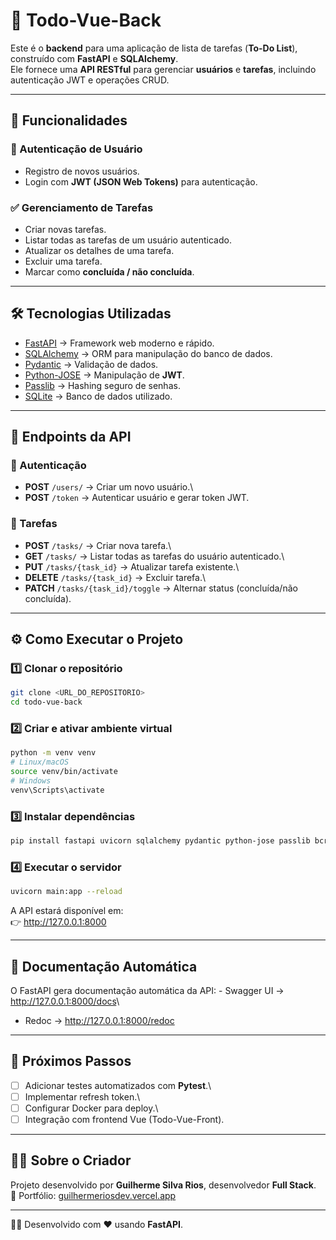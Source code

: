 # 📌 Todo-Vue-Back

Este é o **backend** para uma aplicação de lista de tarefas (**To-Do
List**), construído com **FastAPI** e **SQLAlchemy**.\
Ele fornece uma **API RESTful** para gerenciar **usuários** e
**tarefas**, incluindo autenticação JWT e operações CRUD.

------------------------------------------------------------------------

## 🚀 Funcionalidades

### 🔐 Autenticação de Usuário

-   Registro de novos usuários.
-   Login com **JWT (JSON Web Tokens)** para autenticação.

### ✅ Gerenciamento de Tarefas

-   Criar novas tarefas.
-   Listar todas as tarefas de um usuário autenticado.
-   Atualizar os detalhes de uma tarefa.
-   Excluir uma tarefa.
-   Marcar como **concluída / não concluída**.

------------------------------------------------------------------------

## 🛠️ Tecnologias Utilizadas

-   [FastAPI](https://fastapi.tiangolo.com/) → Framework web moderno e
    rápido.
-   [SQLAlchemy](https://www.sqlalchemy.org/) → ORM para manipulação do
    banco de dados.
-   [Pydantic](https://docs.pydantic.dev/) → Validação de dados.
-   [Python-JOSE](https://python-jose.readthedocs.io/en/latest/) →
    Manipulação de **JWT**.
-   [Passlib](https://passlib.readthedocs.io/) → Hashing seguro de
    senhas.
-   [SQLite](https://www.sqlite.org/index.html) → Banco de dados
    utilizado.

------------------------------------------------------------------------

## 📡 Endpoints da API

### 🔐 Autenticação

-   **POST** `/users/` → Criar um novo usuário.\
-   **POST** `/token` → Autenticar usuário e gerar token JWT.

### 📝 Tarefas

-   **POST** `/tasks/` → Criar nova tarefa.\
-   **GET** `/tasks/` → Listar todas as tarefas do usuário autenticado.\
-   **PUT** `/tasks/{task_id}` → Atualizar tarefa existente.\
-   **DELETE** `/tasks/{task_id}` → Excluir tarefa.\
-   **PATCH** `/tasks/{task_id}/toggle` → Alternar status (concluída/não
    concluída).

------------------------------------------------------------------------

## ⚙️ Como Executar o Projeto

### 1️⃣ Clonar o repositório

``` bash
git clone <URL_DO_REPOSITORIO>
cd todo-vue-back
```

### 2️⃣ Criar e ativar ambiente virtual

``` bash
python -m venv venv
# Linux/macOS
source venv/bin/activate
# Windows
venv\Scripts\activate
```

### 3️⃣ Instalar dependências

``` bash
pip install fastapi uvicorn sqlalchemy pydantic python-jose passlib bcrypt
```

### 4️⃣ Executar o servidor

``` bash
uvicorn main:app --reload
```

A API estará disponível em:\
👉 <http://127.0.0.1:8000>

------------------------------------------------------------------------

## 📖 Documentação Automática

O FastAPI gera documentação automática da API: - Swagger UI →
<http://127.0.0.1:8000/docs>\
- Redoc → <http://127.0.0.1:8000/redoc>

------------------------------------------------------------------------

## 📌 Próximos Passos

-   [ ] Adicionar testes automatizados com **Pytest**.\
-   [ ] Implementar refresh token.\
-   [ ] Configurar Docker para deploy.\
-   [ ] Integração com frontend Vue (Todo-Vue-Front).

------------------------------------------------------------------------

## 👨‍💻 Sobre o Criador

Projeto desenvolvido por **Guilherme Silva Rios**, desenvolvedor **Full
Stack**.\
🔗 Portfólio:
[guilhermeriosdev.vercel.app](https://guilhermeriosdev.vercel.app)

------------------------------------------------------------------------

👨‍💻 Desenvolvido com ❤️ usando **FastAPI**.
